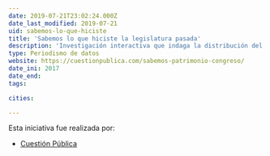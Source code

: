 ```yaml
---
date: 2019-07-21T23:02:24.000Z
date_last_modified: 2019-07-21
uid: sabemos-lo-que-hiciste
title: 'Sabemos lo que hiciste la legislatura pasada'
description: 'Investigación interactiva que indaga la distribución del patrimonio, la declaración de renta y las conexiones de poder en de algunos políticos en Colombia.'
type: Periodismo de datos
website: https://cuestionpublica.com/sabemos-patrimonio-congreso/
date_ini: 2017
date_end: 
tags:

cities: 

---
```


Esta iniciativa fue realizada por:

- [Cuestión Pública](/organizaciones/cuestion-publica)
